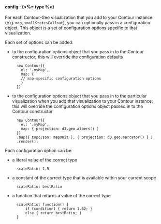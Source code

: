 #### **config** : {<%= type %>}

For each Contour-Geo visualization that you add to your Contour instance (e.g. `map`, `smallStatesCallout`), you can optionally pass in a configuration object. This object is a set of configuration options specific to that visualization.

Each set of options can be added:

* to the configuration options object that you pass in to the Contour constructor; this will override the configuration defaults

		new Contour({
	      el: '.myMap',
	      map: {
	      // map-specific configuration options
	      }
	    })

* to the configuration options object that you pass in to the particular visualization when you add that visualization to your Contour instance; this will override the configuration options object passed in to the Contour constructor

		new Contour({
		  el: '.myMap',
		  map: { projection: d3.geo.albers() }
		})
		.map({ topoJson: mapUnit }, { projection: d3.geo.mercator() } )
		.render();

Each configuration option can be:

* a literal value of the correct type

		scaleRatio: 1.5

* a constant of the correct type that is available within your current scope

		scaleRatio: bestRatio

* a function that returns a value of the correct type

		scaleRatio: function() {
			if (condition) { return 1.62; }
			else { return bestRatio; }
		}

